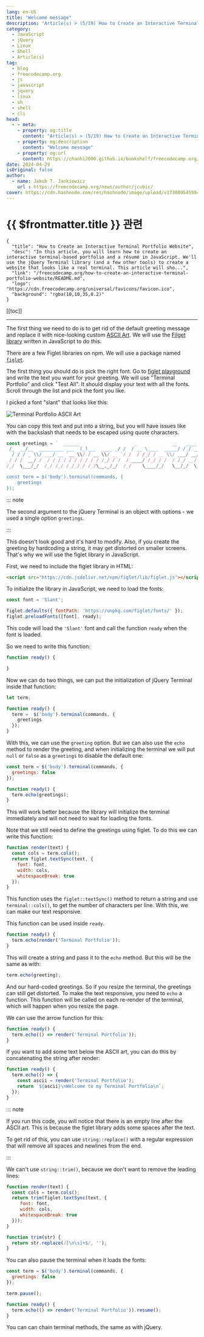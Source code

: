 ```yaml
---
lang: en-US
title: "Welcome message"
description: "Article(s) > (5/19) How to Create an Interactive Terminal Portfolio Website" 
category:
  - JavaScript
  - jQuery
  - Linux
  - Shell
  - Article(s)
tag: 
  - blog
  - freecodecamp.org
  - js
  - javascript
  - jquery
  - linux
  - sh
  - shell
  - cli
head:
  - - meta:
    - property: og:title
      content: "Article(s) > (5/19) How to Create an Interactive Terminal Portfolio Website"
    - property: og:description
      content: "Welcome message"
    - property: og:url
      content: https://chanhi2000.github.io/bookshelf/freecodecamp.org/how-to-create-an-interactive-terminal-portfolio-website/welcome-message.html
date: 2024-04-29
isOriginal: false
author:
  - name: Jakub T. Jankiewicz
    url : https://freecodecamp.org/news/author/jcubic/
cover: https://cdn.hashnode.com/res/hashnode/image/upload/v1730895455049/8fefc48c-761d-4ec5-8f60-b6eb2f97a42a.png
---
```


# {{ $frontmatter.title }} 관련

```component VPCard
{
  "title": "How to Create an Interactive Terminal Portfolio Website",
  "desc": "In this article, you will learn how to create an interactive terminal-based portfolio and a résumé in JavaScript. We'll use the jQuery Terminal library (and a few other tools) to create a website that looks like a real terminal. This article will sho...",
  "link": "/freecodecamp.org/how-to-create-an-interactive-terminal-portfolio-website/README.md",
  "logo": "https://cdn.freecodecamp.org/universal/favicons/favicon.ico",
  "background": "rgba(10,10,35,0.2)"
}
```

[[toc]]

---

<SiteInfo
  name="How to Create an Interactive Terminal Portfolio Website"
  desc="In this article, you will learn how to create an interactive terminal-based portfolio and a résumé in JavaScript. We'll use the jQuery Terminal library (and a few other tools) to create a website that looks like a real terminal. This article will sho..."
  url="https://freecodecamp.org/news/how-to-create-an-interactive-terminal-portfolio-website#heading-welcome-message"
  logo="https://cdn.freecodecamp.org/universal/favicons/favicon.ico"
  preview="https://cdn.hashnode.com/res/hashnode/image/upload/v1730895455049/8fefc48c-761d-4ec5-8f60-b6eb2f97a42a.png"/>

The first thing we need to do is to get rid of the default greeting message and replace it with nice-looking custom [<VPIcon icon="fa-brands fa-wikipedia-w"/>ASCII Art](https://en.wikipedia.org/wiki/ASCII_art). We will use the [<VPIcon icon="fa-brands fa-wikipedia-w"/>Filget library](https://en.wikipedia.org/wiki/FIGlet) written in JavaScript to do this.

There are a few Figlet libraries on npm. We will use a package named [<VPIcon icon="fa-brands fa-npm"/>`figlet`](https://npmjs.com/package/figlet).

The first thing you should do is pick the right font. Go to [<VPIcon icon="fas fa-globe"/>figlet playground](https://patorjk.com/software/taag/) and write the text you want for your greeting. We will use "Terminal Portfolio" and click "Test All". It should display your text with all the fonts. Scroll through the list and pick the font you like.

I picked a font "slant" that looks like this:

![Terminal Portfolio ASCII Art](https://freecodecamp.org/news/content/images/2024/04/Przechwycenie-obrazu-ekranu_2024-04-26_22-18-26.png)

You can copy this text and put into a string, but you will have issues like with the backslash that needs to be escaped using quote characters.

```js
const greetings = `  ______                    _             __   ____             __  ____      ___     
 /_  __/__  _________ ___  (_)___  ____ _/ /  / __ \____  _____/ /_/ __/___  / (_)___ 
  / / / _ \\/ ___/ __ `__ \\/ / __ \\/ __ `/ /  / /_/ / __ \\/ ___/ __/ /_/ __ \\/ / / __ \\
 / / /  __/ /  / / / / / / / / / / /_/ / /  / ____/ /_/ / /  / /_/ __/ /_/ / / / /_/ /
/_/  \___/_/  /_/ /_/ /_/_/_/ /_/\__,_/_/  /_/    \____/_/   \__/_/  \____/_/_/\____/`

const term = $('body').terminal(commands, {
    greetings
});
```

::: note

The second argument to the jQuery Terminal is an object with options - we used a single option `greetings`.

:::

This doesn't look good and it's hard to modify. Also, if you create the greeting by hardcoding a string, it may get distorted on smaller screens. That's why we will use the figlet library in JavaScript.

First, we need to include the figlet library in HTML:

```html
<script src="https://cdn.jsdelivr.net/npm/figlet/lib/figlet.js"></script>
```

To initialize the library in JavaScript, we need to load the fonts:

```js
const font = 'Slant';

figlet.defaults({ fontPath: 'https://unpkg.com/figlet/fonts/' });
figlet.preloadFonts([font], ready);
```

This code will load the `'Slant'` font and call the function `ready` when the font is loaded.

So we need to write this function:

```js
function ready() {

}
```

Now we can do two things, we can put the initialization of jQuery Terminal inside that function:

```js
let term;

function ready() {
  term =  $('body').terminal(commands, {
    greetings
  });
}
```

With this, we can use the `greeting` option. But we can also use the `echo` method to render the greeting, and when initializing the terminal we will put `null` or `false` as a `greetings` to disable the default one:

```js
const term = $('body').terminal(commands, {
  greetings: false
});

function ready() {
  term.echo(greetings);
}
```

This will work better because the library will initialize the terminal immediately and will not need to wait for loading the fonts.

Note that we still need to define the greetings using figlet. To do this we can write this function:

```js
function render(text) {
  const cols = term.cols();
  return figlet.textSync(text, {
    font: font,
    width: cols,
    whitespaceBreak: true
  });
}
```

This function uses the `figlet::textSync()` method to return a string and use `terminal::cols()`, to get the number of characters per line. With this, we can make our text responsive.

This function can be used inside `ready`.

```js
function ready() {
  term.echo(render('Terminal Portfolio'));
}
```

This will create a string and pass it to the `echo` method. But this will be the same as with:

```js
term.echo(greeting);
```

And our hard-coded greetings. So if you resize the terminal, the greetings can still get distorted. To make the text responsive, you need to `echo` a function. This function will be called on each re-render of the terminal, which will happen when you resize the page.

We can use the arrow function for this:

```js
function ready() {
  term.echo(() => render('Terminal Portfolio'));
}
```

If you want to add some text below the ASCII art, you can do this by concatenating the string after render:

```js
function ready() {
  term.echo(() => {
    const ascii = render('Terminal Portfolio');
    return `${ascii}\nWelcome to my Terminal Portfolio\n`;
  });
}
```

::: note

If you run this code, you will notice that there is an empty line after the ASCII art. This is because the figlet library adds some spaces after the text.

To get rid of this, you can use `string::replace()` with a regular expression that will remove all spaces and newlines from the end.

:::

We can't use `string::trim()`, because we don't want to remove the leading lines:

```js
function render(text) {
  const cols = term.cols();
  return trim(figlet.textSync(text, {
     font: font,
     width: cols,
     whitespaceBreak: true
  }));
}

function trim(str) {
  return str.replace(/[\n\s]+$/, '');
}
```

You can also pause the terminal when it loads the fonts:

```js
const term = $('body').terminal(commands, {
  greetings: false
});

term.pause();

function ready() {
  term.echo(() => render('Terminal Portfolio')).resume();
}
```

You can can chain terminal methods, the same as with jQuery.